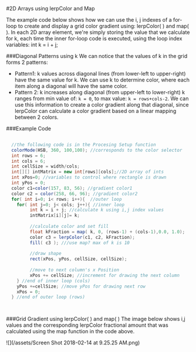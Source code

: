 #2D Arrays using lerpColor and Map

The example code below shows how we can use the i, j indexes of a for-loop to create and display a grid color gradient using: lerpColor( ) and map( ).  In each 2D array element, we're simply storing the value that we calculate for k, each time the inner for-loop code is executed, using the loop index variables:  int k = i + j;  

###Diagonal Patterns using k 
We can notice that the values of k in the grid forms 2 patterns: 

  - Pattern1: k values across diagonal lines (from lower-left to upper-right) have the same value for k. We can use k to determine color, where each item along a diagonal will have the same color.  
  - Pattern 2: k increases along diagonal (from upper-left to lower-right) k ranges from min value of: `k = 0`, to max value: `k = rows+cols-2`. We can use this information to create a color gradient along that diagonal, since lerpColor can calculate a color gradient based on a linear mapping between 2 colors.  


###Example Code 
```java
  
  //the following code is in the Procesing Setup function
  colorMode(HSB, 360, 100,100); //corresponds to the color selector
  int rows = 6;
  int cols = 6;
  int cellSize = width/cols;
  int[][] intMatrix = new int[rows][cols];//2D array of ints
  int xPos=0; //variables to control where rectangle is drawn
  int yPos = 0;
  color c1=color(157, 83, 56); //gradient color1
  color c2 = color(258, 66, 96); //gradient color2
  for( int i=0; i< rows; i++){  //outer loop
    for( int j=0; j< cols; j++){ //inner loop
         int k = i + j; //calculate k using i,j index values
         intMatrix[i][j]= k;
         
         //calculate color and set fill
         float kFraction = map( k, 0, (rows-1) + (cols-1),0.0, 1.0);
         color c3 = lerpColor(c1, c2, kFraction);
         fill( c3 ); ///use map? max of k is 10
         
         //draw shape
         rect(xPos, yPos, cellSize, cellSize);
         
         //move to next column's x Position
         xPos += cellSize; //increment for drawing the next column
    } //end of inner loop (cols)
    yPos +=cellSize; //move yPos for drawing next row
    xPos = 0;
  } //end of outer loop (rows) 

  
```
###Grid Gradient using lerpColor( ) and map( )
The image below shows i,j values and the corresponding lerpColor fractional amount that was calculated using the map function in the code above.

![](/assets/Screen Shot 2018-02-14 at 9.25.25 AM.png)
  
  



